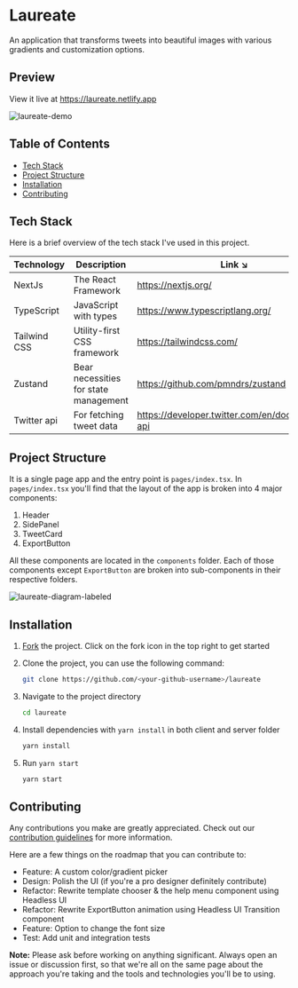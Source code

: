 # Laureate

An application that transforms tweets into beautiful images with various gradients and customization options.

## Preview

View it live at https://laureate.netlify.app

![laureate-demo](https://user-images.githubusercontent.com/23008566/204241469-b3f49f17-c193-41fc-a681-1c264f031f2f.gif)

## Table of Contents

- [Tech Stack](#tech-stack)
- [Project Structure](#project-structure)
- [Installation](#installation)
- [Contributing](#contributing)

## Tech Stack

Here is a brief overview of the tech stack I've used in this project.

| Technology   | Description                           | Link ↘️                                           |
| ------------ | ------------------------------------- | ------------------------------------------------- |
| NextJs       | The React Framework                   | https://nextjs.org/                               |
| TypeScript   | JavaScript with types                 | https://www.typescriptlang.org/                   |
| Tailwind CSS | Utility-first CSS framework           | https://tailwindcss.com/                          |
| Zustand      | Bear necessities for state management | https://github.com/pmndrs/zustand                 |
| Twitter api  | For fetching tweet data               | https://developer.twitter.com/en/docs/twitter-api |

## Project Structure

It is a single page app and the entry point is `pages/index.tsx`. In `pages/index.tsx` you'll find that the layout of the app is broken into 4 major components:

1. Header
2. SidePanel
3. TweetCard
4. ExportButton

All these components are located in the `components` folder. Each of those components except `ExportButton` are broken into sub-components in their respective folders.

![laureate-diagram-labeled](https://user-images.githubusercontent.com/108616679/202859779-95e2ae3c-7927-4b48-87ac-c8df193052a6.png)

## Installation

1. [Fork](https://github.com/subhoghoshX/laureate/fork) the project. Click on the fork icon in the top right to get started

2. Clone the project, you can use the following command:

   ```bash
   git clone https://github.com/<your-github-username>/laureate
   ```

3. Navigate to the project directory

   ```bash
   cd laureate
   ```

4. Install dependencies with `yarn install` in both client and server folder

   ```bash
   yarn install
   ```

5. Run `yarn start`

   ```bash
   yarn start
   ```

## Contributing

Any contributions you make are greatly appreciated. Check out our [contribution guidelines](/CONTRIBUTING.md) for more information.

Here are a few things on the roadmap that you can contribute to:

- Feature: A custom color/gradient picker
- Design: Polish the UI (if you're a pro designer definitely contribute)
- Refactor: Rewrite template chooser & the help menu component using Headless UI
- Refactor: Rewrite ExportButton animation using Headless UI Transition component
- Feature: Option to change the font size
- Test: Add unit and integration tests

**Note:** Please ask before working on anything significant. Always open an issue or discussion first, so that we're all on the same page about the approach you're taking and the tools and technologies you'll be to using.
